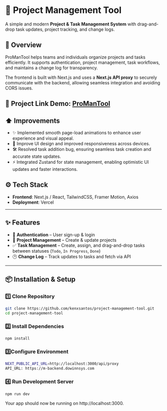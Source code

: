 # 📌 Project Management Tool  

A simple and modern **Project & Task Management System** with drag-and-drop task updates, project tracking, and change logs.  

## 🚀 Overview  
ProManTool helps teams and individuals organize projects and tasks efficiently. It supports authentication, project management, task workflows, and maintains a change log for transparency.  

The frontend is built with Next.js and uses a **Next.js API proxy** to securely communicate with the backend, allowing seamless integration and avoiding CORS issues.


🔗 **Project Link Demo**: [ProManTool](https://promantool.vercel.app/)  
---
## ⬆️ Improvements
- ✨ Implemented smooth page-load animations to enhance user experience and visual appeal.
- 🎨 Improve UI design and improved responsiveness across devices.
- 🛠️ Resolved task addition bug, ensuring seamless task creation and accurate state updates.
- ⚡ Integrated Zustand for state management, enabling optimistic UI updates and faster interactions.

## ⚙️ Tech Stack  
- **Frontend**: Next.js / React, TailwindCSS, Framer Motion, Axios
- **Deployment**: Vercel  

---

## ✨ Features  
- 🔑 **Authentication** – User sign-up & login  
- 📂 **Project Management** – Create & update projects  
- ✅ **Task Management** – Create, assign, and drag-and-drop tasks between statuses (`Todo`, `In Progress`, `Done`)  
- 🕑 **Change Log** – Track updates to tasks and fetch via API  

---
## 📦 Installation & Setup  

### 1️⃣ Clone Repository  
```bash
git clone https://github.com/kenxsantos/project-management-tool.git
cd project-management-tool
```
### 2️⃣ Install Dependencies
```bash
npm install
```

### 3️⃣Configure Environment
```bash
NEXT_PUBLIC_API_URL=http://localhost:3000/api/proxy
API_URL: https://m-backend.dowinnsys.com
```

### 4️⃣ Run Development Server
```bash
npm run dev
```

Your app should now be running on http://localhost:3000. 

